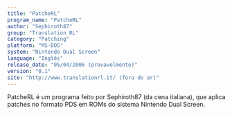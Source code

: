 ```yaml
---
title: "PatcheRL"
program_name: "PatcheRL"
author: "Sephiroth87"
group: "Translation RL"
category: "Patching"
platform: "MS-DOS"
system: "Nintendo Dual Screen"
language: "Inglês"
release_date: "05/04/2006 (provavelmente)"
version: "0.1"
site: "http://www.translationrl.it/ (fora do ar)"
---
```

PatcheRL é um programa feito por Sephiroth87 (da cena italiana), que aplica patches no formato PDS em ROMs do sistema Nintendo Dual Screen.
